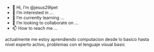 - 👋 Hi, I’m @jesus29lpet
- 👀 I’m interested in ...
- 🌱 I’m currently learning ...
- 💞️ I’m looking to collaborate on ...
- 📫 How to reach me ...

<!---
jesus29lpet/jesus29lpet is a ✨ special ✨ repository because its `README.md` (this file) appears on your GitHub profile.
You can click the Preview link to take a look at your changes.
--->
actualmente  me  estoy aprendiendo computacion desde lo basico hasta nivel experto
activo, problemas con el lenguaje visual basic
